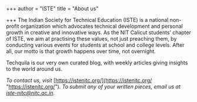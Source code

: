 +++
author = "ISTE"
title = "About us"

+++
The Indian Society for Technical Education (ISTE) is a national non-profit organization which advocates technical development and personal growth in creative and innovative ways. As the NIT Calicut students’ chapter of ISTE, we aim at practising these values, not just preaching them, by conducting various events for students at school and college levels. After all, our motto is that growth happens over time, not overnight.

Techquila is our very own curated blog, with weekly articles giving insights to the world around us.

_To contact us, visit_ [https://istenitc.org/](https://istenitc.org/ "https://istenitc.org/"). _To submit any of your written pieces, email us at iste-nitc@nitc.ac.in._